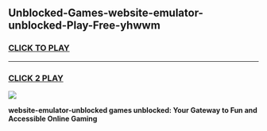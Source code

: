 
## Unblocked-Games-website-emulator-unblocked-Play-Free-yhwwm
<h3>
<a href="https://premium76.site?title=website-emulator-unblocked&ref=10A">CLICK TO PLAY</a></h3>
<hr>

<h3>
<a href="https://premium76.site?title=website-emulator-unblocked&ref=10A">CLICK 2 PLAY</a>
  
</h3>

<a href="https://premium76.site?title=website-emulator-unblocked&ref=10A"><img src="https://clearcache.store/games.png"></a>


**website-emulator-unblocked games unblocked: Your Gateway to Fun and Accessible Online Gaming**
